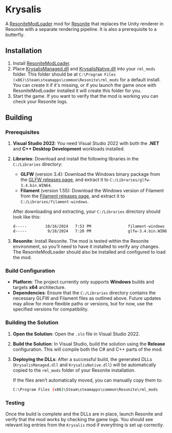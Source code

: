# Krysalis
A [ResoniteModLoader](https://github.com/DoubleStyx/ResoniteModLoader) mod for [Resonite](https://resonite.com/) that replaces the Unity renderer in Resonite with a separate rendering pipeline. It is also a prerequisite to a butterfly.

## Installation
1. Install [ResoniteModLoader](https://github.com/DoubleStyx/ResoniteModLoader).
1. Place [KrysalisManaged.dll](https://github.com/DoubleStyx/Krysalis/releases/latest/download/KrysalisManaged.dll) and [KrysalisNative.dll](https://github.com/DoubleStyx/Krysalis/releases/latest/download/KrysalisManaged.dll) into your `rml_mods` folder. This folder should be at `C:\Program Files (x86)\Steam\steamapps\common\Resonite\rml_mods` for a default install. You can create it if it's missing, or if you launch the game once with ResoniteModLoader installed it will create this folder for you.
1. Start the game. If you want to verify that the mod is working you can check your Resonite logs.

## Building
### Prerequisites
1. **Visual Studio 2022**: You need Visual Studio 2022 with both the **.NET** and **C++ Desktop Development** workloads installed.
2. **Libraries**: Download and install the following libraries in the `C:/Libraries` directory:
   - **GLFW** (version 3.4): Download the Windows binary package from the [GLFW releases page](https://github.com/glfw/glfw/releases), and extract it to `C:/Libraries/glfw-3.4.bin.WIN64`.
   - **Filament** (version 1.55): Download the Windows version of Filament from the [Filament releases page](https://github.com/google/filament/releases), and extract it to `C:/Libraries/filament-windows`.
   
   After downloading and extracting, your `C:/Libraries` directory should look like this:
   
   ```bash
   d-----        10/16/2024   7:53 PM                filament-windows
   d-----         9/28/2024   7:20 PM                glfw-3.4.bin.WIN64
   ```

3. **Resonite**: Install Resonite. The mod is tested within the Resonite environment, so you'll need to have it installed to verify any changes. The ResoniteModLoader should also be installed and configured to load the mod.

### Build Configuration
- **Platform**: The project currently only supports **Windows** builds and targets **x64** architecture.
- **Dependencies**: Ensure that the `C:/Libraries` directory contains the necessary GLFW and Filament files as outlined above. Future updates may allow for more flexible paths or versions, but for now, use the specified versions for compatibility.

### Building the Solution
1. **Open the Solution**: Open the `.sln` file in Visual Studio 2022.
2. **Build the Solution**: In Visual Studio, build the solution using the **Release** configuration. This will compile both the C# and C++ parts of the mod.
3. **Deploying the DLLs**: After a successful build, the generated DLLs (`KrysalisManaged.dll` and `KrysalisNative.dll`) will be automatically copied to the `rml_mods` folder of your Resonite installation.

   If the files aren’t automatically moved, you can manually copy them to:
   
   ```bash
   C:\Program Files (x86)\Steam\steamapps\common\Resonite\rml_mods
   ```

### Testing
Once the build is complete and the DLLs are in place, launch Resonite and verify that the mod works by checking the game logs. You should see relevant log entries from the `Krysalis` mod if everything is set up correctly.